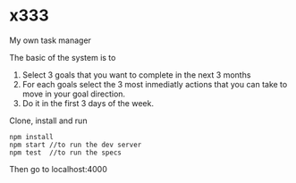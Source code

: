 # x333
My own task manager

The basic of the system is to

 1. Select 3 goals that you want to complete in the next 3 months
 2. For each goals select the 3 most inmediatly actions that you can
    take to move in your goal direction. 
 3. Do it in the first 3 days of the week.
 
Clone, install and run
```
npm install
npm start //to run the dev server
npm test  //to run the specs
```

Then go to localhost:4000
